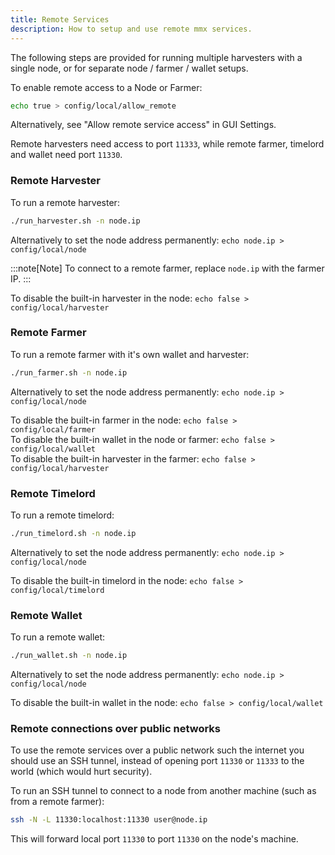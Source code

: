 ```yaml
---
title: Remote Services
description: How to setup and use remote mmx services.
---
```


The following steps are provided for running multiple harvesters with a single node, or for separate node / farmer / wallet setups.

To enable remote access to a Node or Farmer:
```bash frame="none"
echo true > config/local/allow_remote
```
Alternatively, see "Allow remote service access" in GUI Settings.

Remote harvesters need access to port `11333`, while remote farmer, timelord and wallet need port `11330`.

### Remote Harvester

To run a remote harvester:
```bash frame="none"
./run_harvester.sh -n node.ip
```
Alternatively to set the node address permanently: `echo node.ip > config/local/node`

:::note[Note]
To connect to a remote farmer, replace `node.ip` with the farmer IP.
:::

To disable the built-in harvester in the node: `echo false > config/local/harvester`

### Remote Farmer

To run a remote farmer with it's own wallet and harvester:
```bash frame="none"
./run_farmer.sh -n node.ip
```
Alternatively to set the node address permanently: `echo node.ip > config/local/node`

To disable the built-in farmer in the node: `echo false > config/local/farmer`\
To disable the built-in wallet in the node or farmer: `echo false > config/local/wallet`\
To disable the built-in harvester in the farmer: `echo false > config/local/harvester`

### Remote Timelord

To run a remote timelord:
```bash frame="none"
./run_timelord.sh -n node.ip
```
Alternatively to set the node address permanently: `echo node.ip > config/local/node`

To disable the built-in timelord in the node: `echo false > config/local/timelord`

### Remote Wallet

To run a remote wallet:
```bash frame="none"
./run_wallet.sh -n node.ip
```
Alternatively to set the node address permanently: `echo node.ip > config/local/node`

To disable the built-in wallet in the node: `echo false > config/local/wallet`

### Remote connections over public networks

To use the remote services over a public network such the internet you should use an SSH tunnel, instead of opening port `11330` or `11333` to the world (which would hurt security).

To run an SSH tunnel to connect to a node from another machine (such as from a remote farmer):
```bash frame="none"
ssh -N -L 11330:localhost:11330 user@node.ip
```
This will forward local port `11330` to port `11330` on the node's machine.
